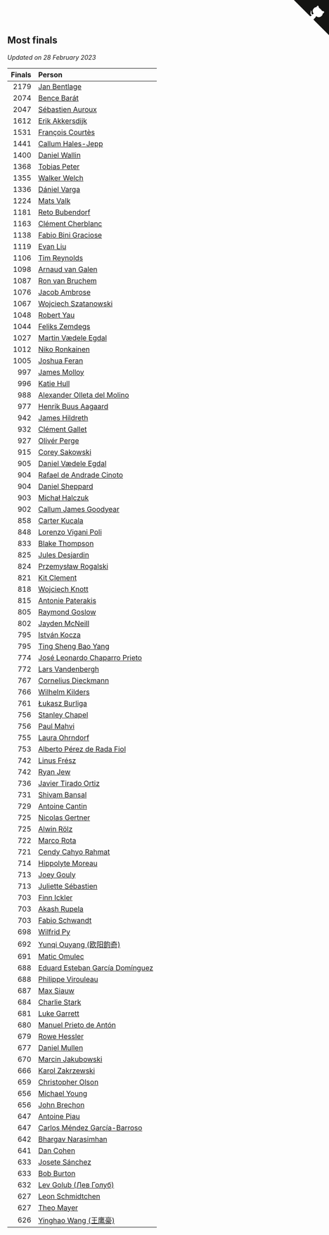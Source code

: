 ## Most finals

*Updated on 28 February 2023*

| Finals | Person |
| ---: | :--- |
| 2179 | [Jan Bentlage](https://www.worldcubeassociation.org/persons/2010BENT01) |
| 2074 | [Bence Barát](https://www.worldcubeassociation.org/persons/2008BARA01) |
| 2047 | [Sébastien Auroux](https://www.worldcubeassociation.org/persons/2008AURO01) |
| 1612 | [Erik Akkersdijk](https://www.worldcubeassociation.org/persons/2005AKKE01) |
| 1531 | [François Courtès](https://www.worldcubeassociation.org/persons/2008COUR01) |
| 1441 | [Callum Hales-Jepp](https://www.worldcubeassociation.org/persons/2012HALE01) |
| 1400 | [Daniel Wallin](https://www.worldcubeassociation.org/persons/2013WALL03) |
| 1368 | [Tobias Peter](https://www.worldcubeassociation.org/persons/2014PETE03) |
| 1355 | [Walker Welch](https://www.worldcubeassociation.org/persons/2011WELC01) |
| 1336 | [Dániel Varga](https://www.worldcubeassociation.org/persons/2008VARG01) |
| 1224 | [Mats Valk](https://www.worldcubeassociation.org/persons/2007VALK01) |
| 1181 | [Reto Bubendorf](https://www.worldcubeassociation.org/persons/2012BUBE01) |
| 1163 | [Clément Cherblanc](https://www.worldcubeassociation.org/persons/2014CHER05) |
| 1138 | [Fabio Bini Graciose](https://www.worldcubeassociation.org/persons/2010GRAC02) |
| 1119 | [Evan Liu](https://www.worldcubeassociation.org/persons/2009LIUE01) |
| 1106 | [Tim Reynolds](https://www.worldcubeassociation.org/persons/2005REYN01) |
| 1098 | [Arnaud van Galen](https://www.worldcubeassociation.org/persons/2006GALE01) |
| 1087 | [Ron van Bruchem](https://www.worldcubeassociation.org/persons/2003BRUC01) |
| 1076 | [Jacob Ambrose](https://www.worldcubeassociation.org/persons/2010AMBR01) |
| 1067 | [Wojciech Szatanowski](https://www.worldcubeassociation.org/persons/2011SZAT01) |
| 1048 | [Robert Yau](https://www.worldcubeassociation.org/persons/2009YAUR01) |
| 1044 | [Feliks Zemdegs](https://www.worldcubeassociation.org/persons/2009ZEMD01) |
| 1027 | [Martin Vædele Egdal](https://www.worldcubeassociation.org/persons/2013EGDA02) |
| 1012 | [Niko Ronkainen](https://www.worldcubeassociation.org/persons/2010RONK01) |
| 1005 | [Joshua Feran](https://www.worldcubeassociation.org/persons/2011FERA01) |
| 997 | [James Molloy](https://www.worldcubeassociation.org/persons/2011MOLL01) |
| 996 | [Katie Hull](https://www.worldcubeassociation.org/persons/2010HULL01) |
| 988 | [Alexander Olleta del Molino](https://www.worldcubeassociation.org/persons/2008OLLE01) |
| 977 | [Henrik Buus Aagaard](https://www.worldcubeassociation.org/persons/2006BUUS01) |
| 942 | [James Hildreth](https://www.worldcubeassociation.org/persons/2009HILD01) |
| 932 | [Clément Gallet](https://www.worldcubeassociation.org/persons/2004GALL02) |
| 927 | [Olivér Perge](https://www.worldcubeassociation.org/persons/2007PERG01) |
| 915 | [Corey Sakowski](https://www.worldcubeassociation.org/persons/2011SAKO01) |
| 905 | [Daniel Vædele Egdal](https://www.worldcubeassociation.org/persons/2013EGDA01) |
| 904 | [Rafael de Andrade Cinoto](https://www.worldcubeassociation.org/persons/2007CINO01) |
| 904 | [Daniel Sheppard](https://www.worldcubeassociation.org/persons/2009SHEP01) |
| 903 | [Michał Halczuk](https://www.worldcubeassociation.org/persons/2006HALC01) |
| 902 | [Callum James Goodyear](https://www.worldcubeassociation.org/persons/2012GOOD02) |
| 858 | [Carter Kucala](https://www.worldcubeassociation.org/persons/2015KUCA01) |
| 848 | [Lorenzo Vigani Poli](https://www.worldcubeassociation.org/persons/2007POLI01) |
| 833 | [Blake Thompson](https://www.worldcubeassociation.org/persons/2010THOM03) |
| 825 | [Jules Desjardin](https://www.worldcubeassociation.org/persons/2010DESJ01) |
| 824 | [Przemysław Rogalski](https://www.worldcubeassociation.org/persons/2013ROGA02) |
| 821 | [Kit Clement](https://www.worldcubeassociation.org/persons/2008CLEM01) |
| 818 | [Wojciech Knott](https://www.worldcubeassociation.org/persons/2011KNOT01) |
| 815 | [Antonie Paterakis](https://www.worldcubeassociation.org/persons/2012PATE01) |
| 805 | [Raymond Goslow](https://www.worldcubeassociation.org/persons/2014GOSL01) |
| 802 | [Jayden McNeill](https://www.worldcubeassociation.org/persons/2012MCNE01) |
| 795 | [István Kocza](https://www.worldcubeassociation.org/persons/2005KOCZ01) |
| 795 | [Ting Sheng Bao Yang](https://www.worldcubeassociation.org/persons/2008BAOY01) |
| 774 | [José Leonardo Chaparro Prieto](https://www.worldcubeassociation.org/persons/2011CHAP01) |
| 772 | [Lars Vandenbergh](https://www.worldcubeassociation.org/persons/2003VAND01) |
| 767 | [Cornelius Dieckmann](https://www.worldcubeassociation.org/persons/2009DIEC01) |
| 766 | [Wilhelm Kilders](https://www.worldcubeassociation.org/persons/2010KILD02) |
| 761 | [Łukasz Burliga](https://www.worldcubeassociation.org/persons/2013BURL01) |
| 756 | [Stanley Chapel](https://www.worldcubeassociation.org/persons/2016CHAP04) |
| 756 | [Paul Mahvi](https://www.worldcubeassociation.org/persons/2012MAHV01) |
| 755 | [Laura Ohrndorf](https://www.worldcubeassociation.org/persons/2009OHRN01) |
| 753 | [Alberto Pérez de Rada Fiol](https://www.worldcubeassociation.org/persons/2011FIOL01) |
| 742 | [Linus Frész](https://www.worldcubeassociation.org/persons/2011FRES01) |
| 742 | [Ryan Jew](https://www.worldcubeassociation.org/persons/2008JEWR01) |
| 736 | [Javier Tirado Ortiz](https://www.worldcubeassociation.org/persons/2009TIRA01) |
| 731 | [Shivam Bansal](https://www.worldcubeassociation.org/persons/2011BANS02) |
| 729 | [Antoine Cantin](https://www.worldcubeassociation.org/persons/2010CANT02) |
| 725 | [Nicolas Gertner](https://www.worldcubeassociation.org/persons/2013GERT01) |
| 725 | [Alwin Rölz](https://www.worldcubeassociation.org/persons/2016ROLZ01) |
| 722 | [Marco Rota](https://www.worldcubeassociation.org/persons/2009ROTA01) |
| 721 | [Cendy Cahyo Rahmat](https://www.worldcubeassociation.org/persons/2010RAHM02) |
| 714 | [Hippolyte Moreau](https://www.worldcubeassociation.org/persons/2008MORE02) |
| 713 | [Joey Gouly](https://www.worldcubeassociation.org/persons/2007GOUL01) |
| 713 | [Juliette Sébastien](https://www.worldcubeassociation.org/persons/2014SEBA01) |
| 703 | [Finn Ickler](https://www.worldcubeassociation.org/persons/2012ICKL01) |
| 703 | [Akash Rupela](https://www.worldcubeassociation.org/persons/2012RUPE01) |
| 703 | [Fabio Schwandt](https://www.worldcubeassociation.org/persons/2014SCHW02) |
| 698 | [Wilfrid Py](https://www.worldcubeassociation.org/persons/2016PYWI01) |
| 692 | [Yunqi Ouyang (欧阳韵奇)](https://www.worldcubeassociation.org/persons/2007YUNQ01) |
| 691 | [Matic Omulec](https://www.worldcubeassociation.org/persons/2010OMUL02) |
| 688 | [Eduard Esteban García Domínguez](https://www.worldcubeassociation.org/persons/2011EDUA01) |
| 688 | [Philippe Virouleau](https://www.worldcubeassociation.org/persons/2008VIRO01) |
| 687 | [Max Siauw](https://www.worldcubeassociation.org/persons/2017SIAU02) |
| 684 | [Charlie Stark](https://www.worldcubeassociation.org/persons/2014STAR05) |
| 681 | [Luke Garrett](https://www.worldcubeassociation.org/persons/2017GARR05) |
| 680 | [Manuel Prieto de Antón](https://www.worldcubeassociation.org/persons/2015ANTO04) |
| 679 | [Rowe Hessler](https://www.worldcubeassociation.org/persons/2007HESS01) |
| 677 | [Daniel Mullen](https://www.worldcubeassociation.org/persons/2016MULL04) |
| 670 | [Marcin Jakubowski](https://www.worldcubeassociation.org/persons/2007JAKU01) |
| 666 | [Karol Zakrzewski](https://www.worldcubeassociation.org/persons/2014ZAKR01) |
| 659 | [Christopher Olson](https://www.worldcubeassociation.org/persons/2009OLSO01) |
| 656 | [Michael Young](https://www.worldcubeassociation.org/persons/2008YOUN02) |
| 656 | [John Brechon](https://www.worldcubeassociation.org/persons/2010BREC01) |
| 647 | [Antoine Piau](https://www.worldcubeassociation.org/persons/2008PIAU01) |
| 647 | [Carlos Méndez García-Barroso](https://www.worldcubeassociation.org/persons/2010GARC02) |
| 642 | [Bhargav Narasimhan](https://www.worldcubeassociation.org/persons/2011NARA02) |
| 641 | [Dan Cohen](https://www.worldcubeassociation.org/persons/2007COHE01) |
| 633 | [Josete Sánchez](https://www.worldcubeassociation.org/persons/2015SANC18) |
| 633 | [Bob Burton](https://www.worldcubeassociation.org/persons/2003BURT01) |
| 632 | [Lev Golub (Лев Голуб)](https://www.worldcubeassociation.org/persons/2014HOLU01) |
| 627 | [Leon Schmidtchen](https://www.worldcubeassociation.org/persons/2010SCHM01) |
| 627 | [Theo Mayer](https://www.worldcubeassociation.org/persons/2012MAYE01) |
| 626 | [Yinghao Wang (王鹰豪)](https://www.worldcubeassociation.org/persons/2010WANG07) |


<a href="https://github.com/jonatanklosko/wca_statistics" class="github-corner" aria-label="View source on Github"><svg width="80" height="80" viewBox="0 0 250 250" style="fill:#151513; color:#fff; position: absolute; top: 0; border: 0; right: 0;" aria-hidden="true"><path d="M0,0 L115,115 L130,115 L142,142 L250,250 L250,0 Z"></path><path d="M128.3,109.0 C113.8,99.7 119.0,89.6 119.0,89.6 C122.0,82.7 120.5,78.6 120.5,78.6 C119.2,72.0 123.4,76.3 123.4,76.3 C127.3,80.9 125.5,87.3 125.5,87.3 C122.9,97.6 130.6,101.9 134.4,103.2" fill="currentColor" style="transform-origin: 130px 106px;" class="octo-arm"></path><path d="M115.0,115.0 C114.9,115.1 118.7,116.5 119.8,115.4 L133.7,101.6 C136.9,99.2 139.9,98.4 142.2,98.6 C133.8,88.0 127.5,74.4 143.8,58.0 C148.5,53.4 154.0,51.2 159.7,51.0 C160.3,49.4 163.2,43.6 171.4,40.1 C171.4,40.1 176.1,42.5 178.8,56.2 C183.1,58.6 187.2,61.8 190.9,65.4 C194.5,69.0 197.7,73.2 200.1,77.6 C213.8,80.2 216.3,84.9 216.3,84.9 C212.7,93.1 206.9,96.0 205.4,96.6 C205.1,102.4 203.0,107.8 198.3,112.5 C181.9,128.9 168.3,122.5 157.7,114.1 C157.9,116.9 156.7,120.9 152.7,124.9 L141.0,136.5 C139.8,137.7 141.6,141.9 141.8,141.8 Z" fill="currentColor" class="octo-body"></path></svg></a><style>.github-corner:hover .octo-arm{animation:octocat-wave 560ms ease-in-out}@keyframes octocat-wave{0%,100%{transform:rotate(0)}20%,60%{transform:rotate(-25deg)}40%,80%{transform:rotate(10deg)}}@media (max-width:500px){.github-corner:hover .octo-arm{animation:none}.github-corner .octo-arm{animation:octocat-wave 560ms ease-in-out}}</style>
